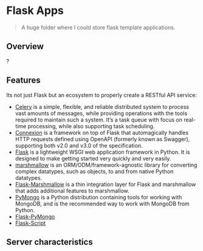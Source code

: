 # Flask Apps

> A huge folder where I could store flask template applications.

## Overview

?

## Features

Its not just Flask but an ecosystem to properly create a RESTful API service:

- [Celery](https://docs.celeryproject.org/en/latest/index.html) is a simple, flexible, and reliable distributed system to process vast amounts of messages, while providing operations with the tools required to maintain such a system. It’s a task queue with focus on real-time processing, while also supporting task scheduling.
- [Connexion](https://connexion.readthedocs.io/en/latest/index.html) is a framework on top of Flask that automagically handles HTTP requests defined using OpenAPI (formerly known as Swagger), supporting both v2.0 and v3.0 of the specification.
- [Flask](https://flask.palletsprojects.com/en/1.1.x/) is a lightweight WSGI web application framework in Python. It is designed to make getting started very quickly and very easily.
- [marshmallow](https://marshmallow.readthedocs.io/en/stable/) is an ORM/ODM/framework-agnostic library for converting complex datatypes, such as objects, to and from native Python datatypes.
- [Flask-Marshmallow](https://flask-marshmallow.readthedocs.io/en/latest/) is a thin integration layer for Flask and marshmallow that adds additional features to marshmallow.
- [PyMongo](https://pymongo.readthedocs.io/en/stable/index.html) is a Python distribution containing tools for working with MongoDB, and is the recommended way to work with MongoDB from Python.
- [Flask-PyMongo](https://flask-pymongo.readthedocs.io/en/latest/)
- [Flask-Script](https://flask-script.readthedocs.io/)

## Server characteristics
